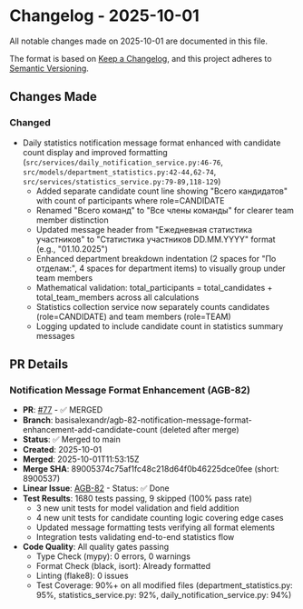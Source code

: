 # Changelog - 2025-10-01

All notable changes made on 2025-10-01 are documented in this file.

The format is based on [Keep a Changelog](https://keepachangelog.com/en/1.0.0/),
and this project adheres to [Semantic Versioning](https://semver.org/spec/v2.0.0.html).

## Changes Made

### Changed
- Daily statistics notification message format enhanced with candidate count display and improved formatting (`src/services/daily_notification_service.py:46-76`, `src/models/department_statistics.py:42-44,62-74`, `src/services/statistics_service.py:79-89,118-129`)
  - Added separate candidate count line showing "Всего кандидатов" with count of participants where role=CANDIDATE
  - Renamed "Всего команд" to "Все члены команды" for clearer team member distinction
  - Updated message header from "Ежедневная статистика участников" to "Статистика участников DD.MM.YYYY" format (e.g., "01.10.2025")
  - Enhanced department breakdown indentation (2 spaces for "По отделам:", 4 spaces for department items) to visually group under team members
  - Mathematical validation: total_participants = total_candidates + total_team_members across all calculations
  - Statistics collection service now separately counts candidates (role=CANDIDATE) and team members (role=TEAM)
  - Logging updated to include candidate count in statistics summary messages

## PR Details

### Notification Message Format Enhancement (AGB-82)
- **PR**: [#77](https://github.com/alexandrbasis/telegram-bot-v3/pull/77) - ✅ MERGED
- **Branch**: basisalexandr/agb-82-notification-message-format-enhancement-add-candidate-count (deleted after merge)
- **Status**: ✅ Merged to main
- **Created**: 2025-10-01
- **Merged**: 2025-10-01T11:53:15Z
- **Merge SHA**: 89005374c75af1fc48c218d64f0b46225dce0fee (short: 8900537)
- **Linear Issue**: [AGB-82](https://linear.app/alexandrbasis/issue/AGB-82/notification-message-format-enhancement-add-candidate-count-display) - Status: ✅ Done
- **Test Results**: 1680 tests passing, 9 skipped (100% pass rate)
  - 3 new unit tests for model validation and field addition
  - 4 new unit tests for candidate counting logic covering edge cases
  - Updated message formatting tests verifying all format elements
  - Integration tests validating end-to-end statistics flow
- **Code Quality**: All quality gates passing
  - Type Check (mypy): 0 errors, 0 warnings
  - Format Check (black, isort): Already formatted
  - Linting (flake8): 0 issues
  - Test Coverage: 90%+ on all modified files (department_statistics.py: 95%, statistics_service.py: 92%, daily_notification_service.py: 94%)
